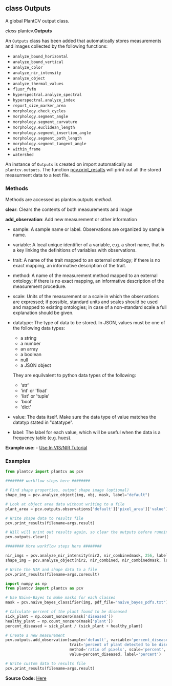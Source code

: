 ## class Outputs 

A global PlantCV output class.

*class* plantcv.**Outputs**

An `Outputs` class has been added that automatically stores measurements and images collected by the following 
functions:

* `analyze_bound_horizontal`
* `analyze_bound_vertical`
* `analyze_color`
* `analyze_nir_intensity`
* `analyze_object`
* `analyze_thermal_values` 
* `fluor_fvfm`
* `hyperspectral.analyze_spectral`
* `hyperspectral.analyze_index`
* `report_size_marker_area`
* `morphology.check_cycles`
* `morphology.segment_angle`
* `morphology.segment_curvature`
* `morphology.euclidean_length`
* `morphology.segment_insertion_angle`
* `morphology.segment_path_length`
* `morphology.segment_tangent_angle` 
* `within_frame`
* `watershed`

An instance of `Outputs` is created on import automatically as `plantcv.outputs`. The function 
[pcv.print_results](print_results.md) will print out all the stored measurment data to a text file. 

### Methods

Methods are accessed as plantcv.outputs.*method*.

**clear**: Clears the contents of both measurements and image 

**add_observation**: Add new measurement or other information

* sample: A sample name or label. Observations are organized by sample name.

* variable: A local unique identifier of a variable, e.g. a short name, that is a key linking the definitions of variables with observations.

* trait: A name of the trait mapped to an external ontology; if there is no exact mapping, an informative description of the trait.

* method: A name of the measurement method mapped to an external ontology; if there is no exact mapping, an informative description of the measurement procedure.

* scale: Units of the measurement or a scale in which the observations are expressed; if possible, standard units and scales should be used and mapped to existing ontologies; in case of a non-standard scale a full explanation should be given.
* datatype: The type of data to be stored. In JSON, values must be one of the following data types:
    - a string
    - a number
    - an array
    - a boolean
    - null
    - a JSON object
    
    They are equilvalent to python data types of the following:
    - 'str'
    - 'int' or 'float'
    - 'list' or 'tuple'
    - 'bool'
    - 'dict'

* value: The data itself. Make sure the data type of value matches the datatyp stated in "datatype". 

* label:  The label for each value, which will be useful when the data is a frequency table (e.g. hues). 


**Example use:**
    - [Use In VIS/NIR Tutorial](vis_nir_tutorial.md)

### Examples

```python
from plantcv import plantcv as pcv

######## workflow steps here ########

# Find shape properties, output shape image (optional)
shape_img = pcv.analyze_object(img, obj, mask, label="default")

# Look at object area data without writing to a file 
plant_area = pcv.outputs.observations['default']['pixel_area']['value']

# Write shape data to results file
pcv.print_results(filename=args.result)

# Will will print out results again, so clear the outputs before running NIR analysis 
pcv.outputs.clear()

######## More workflow steps here ########

nir_imgs = pcv.analyze_nir_intensity(nir2, nir_combinedmask, 256, label="default")
shape_img = pcv.analyze_object(nir2, nir_combined, nir_combinedmask, label="default")

# Write the NIR and shape data to a file 
pcv.print_results(filename=args.coresult)

```

```python
import numpy as np
from plantcv import plantcv as pcv

# Use Naive-Bayes to make masks for each classes 
mask = pcv.naive_bayes_classifier(img, pdf_file="naive_bayes_pdfs.txt")

# Calculate percent of the plant found to be diseased 
sick_plant = np.count_nonzero(mask['diseased'])
healthy_plant = np.count_nonzero(mask['plant'])
percent_diseased = sick_plant / (sick_plant + healthy_plant)

# Create a new measurement
pcv.outputs.add_observation(sample='default', variable='percent_diseased', 
                            trait='percent of plant detected to be diseased',
                            method='ratio of pixels', scale='percent', datatype=float,
                            value=percent_diseased, label='percent')

# Write custom data to results file
pcv.print_results(filename=args.result)

```

**Source Code:** [Here](https://github.com/danforthcenter/plantcv/blob/master/plantcv/plantcv/__init__.py)
